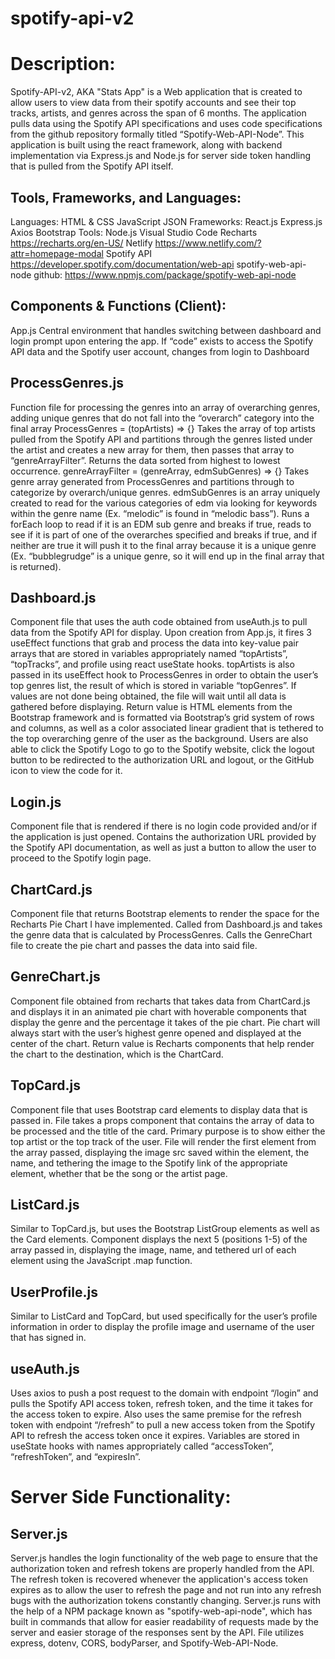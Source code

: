 # spotify-api-v2

# Description:
Spotify-API-v2, AKA "Stats App" is a Web application that is created to allow users to view data from their spotify accounts and see their top tracks, artists, and genres across the span of 6 months. The application pulls data using the Spotify API specifications and uses code specifications from the github repository formally titled “Spotify-Web-API-Node”. This application is built using the react framework, along with backend implementation via Express.js and Node.js for server side token handling that is pulled from the Spotify API itself. 

## Tools, Frameworks, and Languages:
Languages:
HTML & CSS
JavaScript
JSON
Frameworks:
React.js
Express.js
Axios
Bootstrap
Tools:
Node.js
Visual Studio Code
Recharts
https://recharts.org/en-US/ 
Netlify
https://www.netlify.com/?attr=homepage-modal 
Spotify API
https://developer.spotify.com/documentation/web-api 
spotify-web-api-node
github: https://www.npmjs.com/package/spotify-web-api-node 

## Components & Functions (Client):
App.js
Central environment that handles switching between dashboard and login prompt upon entering the app.
If “code” exists to access the Spotify API data and the Spotify user account, changes from login to Dashboard

## ProcessGenres.js
Function file for processing the genres into an array of overarching genres, adding unique genres that do not fall into the “overarch” category into the final array
ProcessGenres = (topArtists) => {}
Takes the array of top artists pulled from the Spotify API and partitions through the genres listed under the artist and creates a new array for them, then passes that array to “genreArrayFilter”.
Returns the data sorted from highest to lowest occurrence.
genreArrayFilter = (genreArray, edmSubGenres) => {}
Takes genre array generated from ProcessGenres and partitions through to categorize by overarch/unique genres. 
edmSubGenres is an array uniquely created to read for the various categories of edm via looking for keywords within the genre name (Ex. “melodic” is found in “melodic bass”).
Runs a forEach loop to read if it is an EDM sub genre and breaks if true, reads to see if it is part of one of the overarches specified and breaks if true, and if neither are true it will push it to the final array because it is a unique genre (Ex. “bubblegrudge” is a unique genre, so it will end up in the final array that is returned).

## Dashboard.js
Component file that uses the auth code obtained from useAuth.js to pull data from the Spotify API for display. 
Upon creation from App.js, it fires 3 useEffect functions that grab and process the data into  key-value pair arrays that are stored in variables appropriately named “topArtists”, “topTracks”, and profile using react useState hooks. 
topArtists is also passed in its useEffect hook to ProcessGenres in order to obtain the user’s top genres list, the result of which is stored in variable “topGenres”.
If values are not done being obtained, the file will wait until all data is gathered before displaying.
Return value is HTML elements from the Bootstrap framework and is formatted via Bootstrap’s grid system of rows and columns, as well as a color associated linear gradient that is tethered to the top overarching genre of the user as the background. 
Users are also able to click the Spotify Logo to go to the Spotify website, click the logout button to be redirected to the authorization URL and logout, or the GitHub icon to view the code for it.

## Login.js
Component file that is rendered if there is no login code provided and/or if the application is just opened. 
Contains the authorization URL provided by the Spotify API documentation, as well as just a button to allow the user to proceed to the Spotify login page. 

## ChartCard.js
Component file that returns Bootstrap elements to render the space for the Recharts Pie Chart I have implemented. 
Called from Dashboard.js and takes the genre data that is calculated by ProcessGenres.
Calls the GenreChart file to create the pie chart and passes the data into said file. 

## GenreChart.js
Component file obtained from recharts that takes data from ChartCard.js and displays it in an animated pie chart with hoverable components that display the genre and the percentage it takes of the pie chart. 
Pie chart will always start with the user’s highest genre opened and displayed at the center of the chart.
Return value is Recharts components that help render the chart to the destination, which is the ChartCard. 

## TopCard.js
Component file that uses Bootstrap card elements to display data that is passed in.
File takes a props component that contains the array of data to be processed and the title of the card. 
Primary purpose is to show either the top artist or the top track of the user. 
File will render the first element from the array passed, displaying the image src saved within the element, the name, and tethering the image to the Spotify link of the appropriate element, whether that be the song or the artist page. 

## ListCard.js
Similar to TopCard.js, but uses the Bootstrap ListGroup elements as well as the Card elements. 
Component displays the next 5 (positions 1-5) of the array passed in, displaying the image, name, and tethered url of each element using the JavaScript .map function.

## UserProfile.js
Similar to ListCard and TopCard, but used specifically for the user’s profile information in order to display the profile image and username of the user that has signed in. 

## useAuth.js
Uses axios to push a post request to the domain with endpoint “/login” and pulls the Spotify API access token, refresh token, and the time it takes for the access token to expire. 
Also uses the same premise for the refresh token with endpoint “/refresh” to pull a new access token from the Spotify API to refresh the access token once it expires. 
Variables are stored in useState hooks with names appropriately called “accessToken”, “refreshToken”, and “expiresIn”.

# Server Side Functionality:
## Server.js
Server.js handles the login functionality of the web page to ensure that the authorization token and refresh tokens are properly handled from the API. The refresh token is recovered whenever the application's access token expires as to allow the user to refresh the page and not run into any refresh bugs with the authorization tokens constantly changing.
Server.js runs with the help of a NPM package known as "spotify-web-api-node", which has built in commands that allow for easier readability of requests made by the server and easier storage of the responses sent by the API.
File utilizes express, dotenv, CORS, bodyParser, and Spotify-Web-API-Node.
